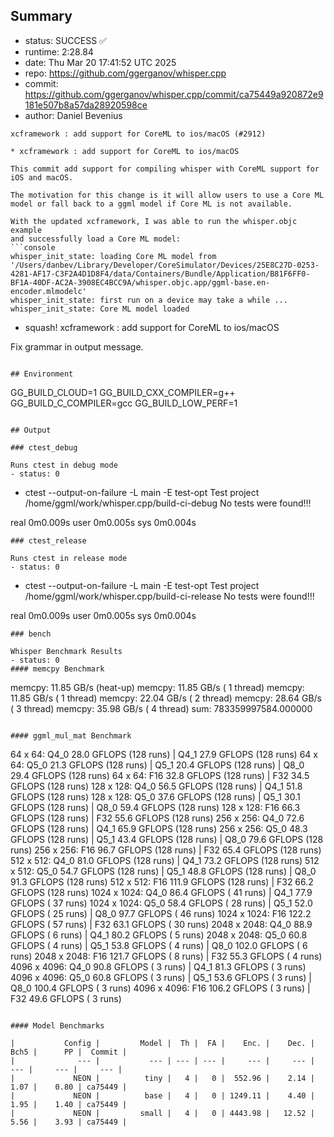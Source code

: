 ## Summary

- status:  SUCCESS ✅
- runtime: 2:28.84
- date:    Thu Mar 20 17:41:52 UTC 2025
- repo:    https://github.com/ggerganov/whisper.cpp
- commit:  https://github.com/ggerganov/whisper.cpp/commit/ca75449a920872e9181e507b8a57da28920598ce
- author:  Daniel Bevenius
```
xcframework : add support for CoreML to ios/macOS (#2912)

* xcframework : add support for CoreML to ios/macOS

This commit add support for compiling whisper with CoreML support for
iOS and macOS.

The motivation for this change is it will allow users to use a Core ML
model or fall back to a ggml model if Core ML is not available.

With the updated xcframework, I was able to run the whisper.objc example
and successfully load a Core ML model:
```console
whisper_init_state: loading Core ML model from '/Users/danbev/Library/Developer/CoreSimulator/Devices/25E8C27D-0253-4281-AF17-C3F2A4D1D8F4/data/Containers/Bundle/Application/B81F6FF0-BF1A-40DF-AC2A-3908EC4BCC9A/whisper.objc.app/ggml-base.en-encoder.mlmodelc'
whisper_init_state: first run on a device may take a while ...
whisper_init_state: Core ML model loaded
```

* squash! xcframework : add support for CoreML to ios/macOS

Fix grammar in output message.
```

## Environment

```
GG_BUILD_CLOUD=1
GG_BUILD_CXX_COMPILER=g++
GG_BUILD_C_COMPILER=gcc
GG_BUILD_LOW_PERF=1
```

## Output

### ctest_debug

Runs ctest in debug mode
- status: 0
```
+ ctest --output-on-failure -L main -E test-opt
Test project /home/ggml/work/whisper.cpp/build-ci-debug
No tests were found!!!

real	0m0.009s
user	0m0.005s
sys	0m0.004s
```
### ctest_release

Runs ctest in release mode
- status: 0
```
+ ctest --output-on-failure -L main -E test-opt
Test project /home/ggml/work/whisper.cpp/build-ci-release
No tests were found!!!

real	0m0.009s
user	0m0.005s
sys	0m0.004s
```
### bench

Whisper Benchmark Results
- status: 0
#### memcpy Benchmark

```
memcpy:   11.85 GB/s (heat-up)
memcpy:   11.85 GB/s ( 1 thread)
memcpy:   11.85 GB/s ( 1 thread)
memcpy:   22.04 GB/s ( 2 thread)
memcpy:   28.64 GB/s ( 3 thread)
memcpy:   35.98 GB/s ( 4 thread)
sum:    783359997584.000000
```

#### ggml_mul_mat Benchmark

```
  64 x   64: Q4_0    28.0 GFLOPS (128 runs) | Q4_1    27.9 GFLOPS (128 runs)
  64 x   64: Q5_0    21.3 GFLOPS (128 runs) | Q5_1    20.4 GFLOPS (128 runs) | Q8_0    29.4 GFLOPS (128 runs)
  64 x   64: F16     32.8 GFLOPS (128 runs) | F32     34.5 GFLOPS (128 runs)
 128 x  128: Q4_0    56.5 GFLOPS (128 runs) | Q4_1    51.8 GFLOPS (128 runs)
 128 x  128: Q5_0    37.6 GFLOPS (128 runs) | Q5_1    30.1 GFLOPS (128 runs) | Q8_0    59.4 GFLOPS (128 runs)
 128 x  128: F16     66.3 GFLOPS (128 runs) | F32     55.6 GFLOPS (128 runs)
 256 x  256: Q4_0    72.6 GFLOPS (128 runs) | Q4_1    65.9 GFLOPS (128 runs)
 256 x  256: Q5_0    48.3 GFLOPS (128 runs) | Q5_1    43.4 GFLOPS (128 runs) | Q8_0    79.6 GFLOPS (128 runs)
 256 x  256: F16     96.7 GFLOPS (128 runs) | F32     65.4 GFLOPS (128 runs)
 512 x  512: Q4_0    81.0 GFLOPS (128 runs) | Q4_1    73.2 GFLOPS (128 runs)
 512 x  512: Q5_0    54.7 GFLOPS (128 runs) | Q5_1    48.8 GFLOPS (128 runs) | Q8_0    91.3 GFLOPS (128 runs)
 512 x  512: F16    111.9 GFLOPS (128 runs) | F32     66.2 GFLOPS (128 runs)
1024 x 1024: Q4_0    86.4 GFLOPS ( 41 runs) | Q4_1    77.9 GFLOPS ( 37 runs)
1024 x 1024: Q5_0    58.4 GFLOPS ( 28 runs) | Q5_1    52.0 GFLOPS ( 25 runs) | Q8_0    97.7 GFLOPS ( 46 runs)
1024 x 1024: F16    122.2 GFLOPS ( 57 runs) | F32     63.1 GFLOPS ( 30 runs)
2048 x 2048: Q4_0    88.9 GFLOPS (  6 runs) | Q4_1    80.2 GFLOPS (  5 runs)
2048 x 2048: Q5_0    60.8 GFLOPS (  4 runs) | Q5_1    53.8 GFLOPS (  4 runs) | Q8_0   102.0 GFLOPS (  6 runs)
2048 x 2048: F16    121.7 GFLOPS (  8 runs) | F32     55.3 GFLOPS (  4 runs)
4096 x 4096: Q4_0    90.8 GFLOPS (  3 runs) | Q4_1    81.3 GFLOPS (  3 runs)
4096 x 4096: Q5_0    60.8 GFLOPS (  3 runs) | Q5_1    53.6 GFLOPS (  3 runs) | Q8_0   100.4 GFLOPS (  3 runs)
4096 x 4096: F16    106.2 GFLOPS (  3 runs) | F32     49.6 GFLOPS (  3 runs)
```

#### Model Benchmarks

|           Config |         Model |  Th |  FA |    Enc. |    Dec. |    Bch5 |      PP |  Commit |
|              --- |           --- | --- | --- |     --- |     --- |     --- |     --- |     --- |
|             NEON |          tiny |   4 |   0 |  552.96 |    2.14 |    1.07 |    0.80 | ca75449 |
|             NEON |          base |   4 |   0 | 1249.11 |    4.40 |    1.95 |    1.40 | ca75449 |
|             NEON |         small |   4 |   0 | 4443.98 |   12.52 |    5.56 |    3.93 | ca75449 |

